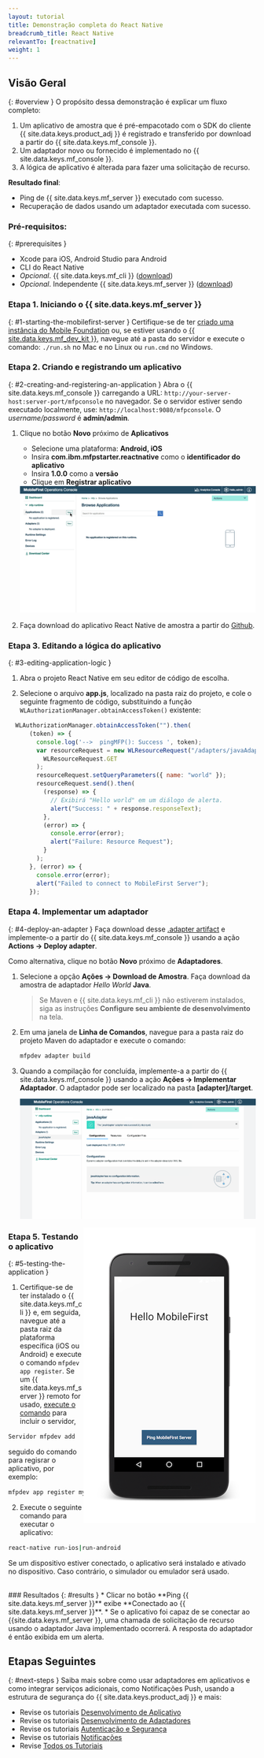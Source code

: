 ```yaml
---
layout: tutorial
title: Demonstração completa do React Native
breadcrumb_title: React Native
relevantTo: [reactnative]
weight: 1
---
```

<!-- NLS_CHARSET=UTF-8 -->
## Visão Geral
{: #overview }
O propósito dessa demonstração é explicar um fluxo completo:

1. Um aplicativo de amostra que é pré-empacotado com o SDK do cliente {{ site.data.keys.product_adj }} é registrado e transferido
por download a partir do {{ site.data.keys.mf_console }}.
2. Um adaptador novo ou fornecido é implementado no {{ site.data.keys.mf_console }}.  
3. A lógica de aplicativo é alterada para fazer uma solicitação de recurso.

**Resultado final**:

* Ping de {{ site.data.keys.mf_server }} executado com sucesso.
* Recuperação de dados usando um adaptador executada com sucesso.

### Pré-requisitos:
{: #prerequisites }
* Xcode para iOS, Android Studio para Android
* CLI do React Native
* *Opcional*. {{ site.data.keys.mf_cli }} ([download]({{site.baseurl}}/downloads))
* *Opcional*. Independente {{ site.data.keys.mf_server }} ([download]({{site.baseurl}}/downloads))

### Etapa 1. Iniciando o {{ site.data.keys.mf_server }}
{: #1-starting-the-mobilefirst-server }
Certifique-se de ter [criado uma instância do Mobile Foundation](../../ibmcloud/using-mobile-foundation) ou, se estiver usando o [{{ site.data.keys.mf_dev_kit }}](../../installation-configuration/development/mobilefirst), navegue até a pasta do servidor e execute o comando: `./run.sh` no Mac e no Linux ou `run.cmd` no Windows.

### Etapa 2. Criando e registrando um aplicativo
{: #2-creating-and-registering-an-application }
Abra o {{ site.data.keys.mf_console }} carregando a URL: `http://your-server-host:server-port/mfpconsole` no navegador. Se o servidor estiver sendo executado localmente, use: `http://localhost:9080/mfpconsole`. O *username/password* é **admin/admin**.

1. Clique no botão **Novo** próximo de **Aplicativos**
    * Selecione uma plataforma: **Android, iOS**
    * Insira **com.ibm.mfpstarter.reactnative** como o **identificador do aplicativo**
    * Insira **1.0.0** como a **versão**
    * Clique em **Registrar aplicativo**

    <img class="gifplayer" alt="Registre um aplicativo" src="register-an-application-reactnative.png"/>

2. Faça download do aplicativo React Native de amostra a partir do [Github](https://github.ibm.com/MFPSamples/MFPStarterReactNative).

### Etapa 3. Editando a lógica do aplicativo
{: #3-editing-application-logic }
1. Abra o projeto React Native em seu editor de código de escolha.

2. Selecione o arquivo **app.js**, localizado na pasta raiz do projeto, e cole o seguinte fragmento de código, substituindo a função `WLAuthorizationManager.obtainAccessToken()` existente:

```javascript
  WLAuthorizationManager.obtainAccessToken("").then(
      (token) => {
        console.log('-->  pingMFP(): Success ', token);
        var resourceRequest = new WLResourceRequest("/adapters/javaAdapter/resource/greet/",
          WLResourceRequest.GET
        );
        resourceRequest.setQueryParameters({ name: "world" });
        resourceRequest.send().then(
          (response) => {
            // Exibirá "Hello world" em um diálogo de alerta.
            alert("Success: " + response.responseText);
          },
          (error) => {
            console.error(error);
            alert("Failure: Resource Request");
          }
        );
      }, (error) => {
        console.error(error);
        alert("Failed to connect to MobileFirst Server");
      });
```

### Etapa 4. Implementar um adaptador
{: #4-deploy-an-adapter }
Faça download desse [.adapter artifact](../javaAdapter.adapter) e implemente-o a partir do {{ site.data.keys.mf_console }} usando a ação **Actions → Deploy adapter**.

Como alternativa, clique no botão **Novo** próximo de **Adaptadores**.  

1. Selecione a opção **Ações → Download de Amostra**. Faça download da amostra de adaptador *Hello World* **Java**.

    > Se Maven e {{ site.data.keys.mf_cli }} não estiverem instalados, siga as instruções **Configure seu ambiente de desenvolvimento** na tela.

2. Em uma janela de **Linha de Comandos**, navegue para a pasta raiz do projeto Maven do adaptador e execute o comando:

    ```bash
    mfpdev adapter build
    ```

3. Quando a compilação for concluída, implemente-a a partir do {{ site.data.keys.mf_console }} usando a ação **Ações →
Implementar Adaptador**. O adaptador pode ser localizado na pasta **[adapter]/target**.

    <img class="gifplayer" alt="Implemente um adaptador" src="create-an-adapter.png"/>   


<img src="reactnativeQuickStart.png" alt="aplicativo de amostra" style="float:right"/>

### Etapa 5. Testando o aplicativo
{: #5-testing-the-application }
1.  Certifique-se de ter instalado o {{ site.data.keys.mf_cli }} e, em seguida, navegue até a pasta raiz da plataforma específica (iOS ou Android) e execute o comando `mfpdev app register`. Se um {{ site.data.keys.mf_server }} remoto for usado, [execute o comando](../../application-development/using-mobilefirst-cli-to-manage-mobilefirst-artifacts/#add-a-new-server-instance) para incluir o servidor,
```bash
Servidor mfpdev add
```
seguido do comando para regisrar o aplicativo, por exemplo:
```bash
mfpdev app register myIBMCloudServer
```
2. Execute o seguinte comando para executar o aplicativo:
```bash
react-native run-ios|run-android
```

Se um dispositivo estiver conectado, o aplicativo será instalado e ativado no dispositivo. Caso contrário, o simulador ou emulador será usado.

<br clear="all"/>
### Resultados
{: #results }
* Clicar no botão **Ping {{ site.data.keys.mf_server }}** exibe **Conectado ao {{ site.data.keys.mf_server }}**.
* Se o aplicativo foi capaz de se conectar ao {{site.data.keys.mf_server }}, uma chamada de solicitação de recurso usando o adaptador Java implementado ocorrerá. A resposta do adaptador é então exibida em um alerta.

## Etapas Seguintes
{: #next-steps }
Saiba mais sobre como usar adaptadores em aplicativos e como integrar serviços adicionais, como Notificações Push, usando a estrutura de segurança do {{ site.data.keys.product_adj }} e mais:

- Revise os tutoriais [Desenvolvimento de Aplicativo](../../application-development/)
- Revise os tutoriais [Desenvolvimento de Adaptadores](../../adapters/)
- Revise os tutoriais [Autenticação e Segurança](../../authentication-and-security/)
- Revise os tutoriais [Notificações](../../notifications/)
- Revise [Todos os Tutoriais](../../all-tutorials)
